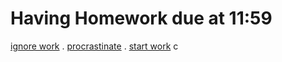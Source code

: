 # Having Homework due at 11:59

[ignore work](ignore/ignore.md)
.
[procrastinate](procrastinating/procrastinate.md)
.
[start work](immediately-work/immidiantSTARTHERE.md)
c
